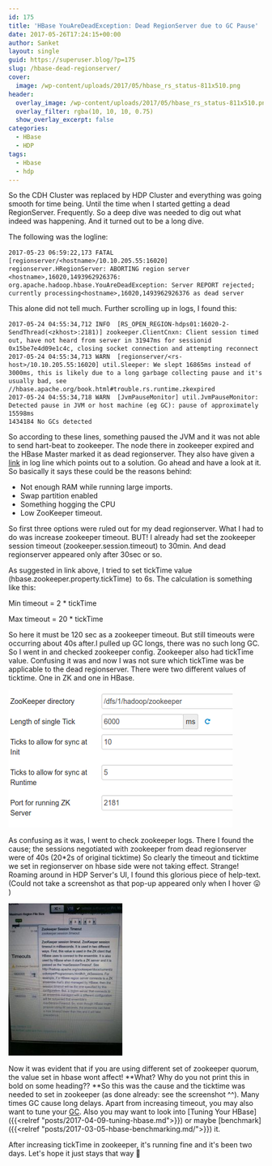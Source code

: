 ```yaml
---
id: 175
title: 'HBase YouAreDeadException: Dead RegionServer due to GC Pause'
date: 2017-05-26T17:24:15+00:00
author: Sanket
layout: single
guid: https://superuser.blog/?p=175
slug: /hbase-dead-regionserver/
cover:
  image: /wp-content/uploads/2017/05/hbase_rs_status-811x510.png
header:
  overlay_image: /wp-content/uploads/2017/05/hbase_rs_status-811x510.png
  overlay_filter: rgba(10, 10, 10, 0.75)
  show_overlay_excerpt: false
categories:
  - HBase
  - HDP
tags:
  - Hbase
  - hdp
---
```


So the CDH Cluster was replaced by HDP Cluster and everything was going smooth for time being. Until the time when I started getting a dead RegionServer. Frequently. So a deep dive was needed to dig out what indeed was happening. And it turned out to be a long dive.

The following was the logline:

```
2017-05-23 06:59:22,173 FATAL [regionserver/<hostname>/10.10.205.55:16020] regionserver.HRegionServer: ABORTING region server <hostname>,16020,1493962926376: org.apache.hadoop.hbase.YouAreDeadException: Server REPORT rejected; currently processing<hostname>,16020,1493962926376 as dead server
```

This alone did not tell much. Further scrolling up in logs, I found this:

```
2017-05-24 04:55:34,712 INFO  [RS_OPEN_REGION-hdps01:16020-2-SendThread(<zkhost>:2181)] zookeeper.ClientCnxn: Client session timed out, have not heard from server in 31947ms for sessionid 0x15be7e4d09e1c4c, closing socket connection and attempting reconnect
2017-05-24 04:55:34,713 WARN  [regionserver/<rs-host>/10.10.205.55:16020] util.Sleeper: We slept 16865ms instead of 3000ms, this is likely due to a long garbage collecting pause and it's usually bad, see //hbase.apache.org/book.html#trouble.rs.runtime.zkexpired
2017-05-24 04:55:34,718 WARN  [JvmPauseMonitor] util.JvmPauseMonitor: Detected pause in JVM or host machine (eg GC): pause of approximately 15598ms
1434184 No GCs detected
```

So according to these lines, something paused the JVM and it was not able to send hart-beat to zookeeper. The node there in zookeeper expired and the HBase Master marked it as dead regionserver. They also have given a [link](https://hbase.apache.org/book.html#trouble.rs.runtime.zkexpired) in log line which points out to a solution. Go ahead and have a look at it. So basically it says these could be the reasons behind:

  * Not enough RAM while running large imports.
  * Swap partition enabled
  * Something hogging the CPU
  * Low ZooKeeper timeout.

So first three options were ruled out for my dead regionserver. What I had to do was increase zookeeper timeout. BUT! I already had set the zookeeper session timeout (zookeeper.session.timeout) to 30min. And dead regionserver appeared only after 30sec or so.

As suggested in link above, I tried to set tickTime value (hbase.zookeeper.property.tickTime)  to 6s. The calculation is something like this:

Min timeout = 2 * tickTime

Max timeout = 20 * tickTime

So here it must be 120 sec as a zookeeper timeout. But still timeouts were occurring about 40s after.I pulled up GC longs, there was no such long GC. So I went in and checked zookeeper config. Zookeeper also had tickTime value. Confusing it was and now I was not sure which tickTime was be applicable to the dead regionserver. There were two different values of ticktime. One in ZK and one in HBase.

![zookeeper_config](/wp-content/uploads/2017/05/zookeeper_config.png)

As confusing as it was, I went to check zookeeper logs. There I found the cause; the sessions negotiated with zookeeper from dead regionserver were of 40s (20*2s of original ticktime) So clearly the timeout and ticktime we set in regionserver on hbase side were not taking effect. Strange! Roaming around in HDP Server's UI, I found this glorious piece of help-text. (Could not take a screenshot as that pop-up appeared only when I hover 😛 )

![zookeeper-time-hint](/wp-content/uploads/2017/05/IMG_20170524_150126-225x300.jpeg)

Now it was evident that if you are using different set of zookeeper quorum, the value set in hbase wont affect! **What? Why do you not print this in bold on some heading?? **So this was the cause and the ticktime was needed to set in zookeeper (as done already: see the screenshot ^^). Many times GC cause long delays. Apart from increasing timeout, you may also want to tune your [GC](https://www.oracle.com/technetwork/java/javase/gc-tuning-6-140523.html). Also you may want to look into [Tuning Your HBase]({{<relref "posts/2017-04-09-tuning-hbase.md">}}) or maybe [benchmark]({{<relref "posts/2017-03-05-hbase-benchmarking.md/">}}) it.

After increasing tickTime in zookeeper, it's running fine and it's been two days. Let's hope it just stays that way 🙂